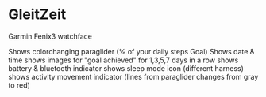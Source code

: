 # GleitZeit
Garmin Fenix3 watchface 

Shows colorchanging paraglider (% of your daily steps Goal)
Shows date & time
shows images for "goal achieved" for 1,3,5,7 days in a row
shows battery & bluetooth indicator
shows sleep mode icon (different harness)
shows activity movement indicator (lines from paraglider changes from gray to red)
